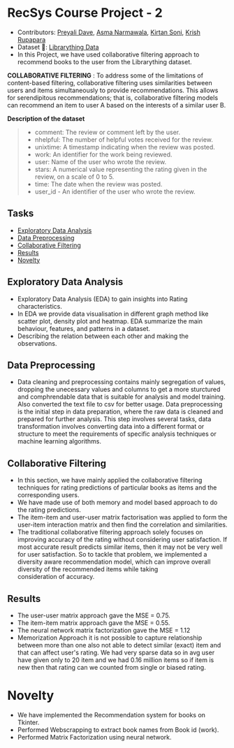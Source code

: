 # RecSys Course Project - 2

- Contributors: [Preyali Dave](https://github.com/preyali), [Asma Narmawala](https://github.com/asma-2922), [Kirtan Soni](https://github.com/kir1906), [Krish Rupapara](https://github.com/KrishRupapara)
- Dataset :link:: [Librarything Data](https://cseweb.ucsd.edu/~jmcauley/datasets.html#social_data)
- In this Project, we have used collaborative filtering approach to recommend books to the user from the Librarything dataset.
  
**COLLABORATIVE FILTERING** : To address some of the limitations of content-based filtering, collaborative filtering uses similarities between users and items simultaneously to provide recommendations. This allows for serendipitous recommendations; that is, collaborative filtering models can recommend an item to user A based on the interests of a similar user B.
  
**Description of the dataset**

>* comment: The review or comment left by the user. 
>* nhelpful: The number of helpful votes received for the review.
>* unixtime: A timestamp indicating when the review was posted.
>* work: An identifier for the work being reviewed.
>* user: Name of the user who wrote the review.
>* stars: A numerical value representing the rating given in the review, on a scale of 0 to 5. 
>* time: The date when the review was posted.
>* user_id - An identifier of the user who wrote the review.
  

## Tasks

- <a href='#exploratory-data-analysis'>Exploratory Data Analysis</a>
- <a href='#data-preprocessing'>Data Preprocessing</a>
- <a href='#collaborative-filtering'>Collaborative Filtering</a>
- <a href='#results'>Results</a>
- <a href='#novelty'>Novelty</a>


## Exploratory Data Analysis

- Exploratory Data Analysis (EDA) to gain insights into Rating characteristics.
- In EDA we provide data visualisation in different graph method like scatter plot, density plot and heatmap. EDA summarize the main behaviour, features, and patterns in a dataset.
- Describing the relation between each other and making the observations.

## Data Preprocessing
- Data cleaning and preprocessing contains mainly segregation of values, dropping the unecessary values and columns to get a more sturctured and comphrendable data that is suitable for analysis and model training. Also converted the text file to csv for better usage.
Data preprocessing is the initial step in data preparation, where the raw data is cleaned and prepared for further analysis.
This step involves several tasks, data transformation involves converting data into a different format or structure to meet the requirements of specific analysis techniques or machine learning algorithms.



## Collaborative Filtering
- In this section, we have mainly applied the collaborative filtering techniques for rating predictions of particular books as items and the corresponding users.
- We have made use of both memory and model based approach to do the rating predictions.
- The item-item and user-user matrix factorisation was applied to form the user-item interaction matrix and then find the correlation and similarities.
- The traditional collaborative filtering approach solely focuses on improving accuracy of the rating without considering user satisfaction. If most accurate result predicts similar items, then it may not be very well for user satisfaction. So to tackle that problem, we implemented a diversity aware recommendation model, which can improve overall diversity of the recommended items while taking consideration of accuracy.
  

## Results
- The user-user matrix approach gave the MSE = 0.75.
- The item-item matrix approach gave the MSE = 0.55.
- The neural network matrix factorization gave the MSE = 1.12
- Memorization Approach it is not possible to capture relationship between more than one also not able to detect similar (exact) item and that can affect user's rating. We had very sparse data so in avg user have given only to 20 item and we had 0.16 million items so if item is new then that rating can we counted from single or biased rating.

# Novelty
- We have implemented the Recommendation system for books on Tkinter.
- Performed Webscrapping to extract book names from Book id (work).
- Performed Matrix Factorization using neural network. 
